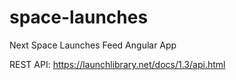 # space-launches
Next Space Launches Feed Angular App

REST API: https://launchlibrary.net/docs/1.3/api.html
